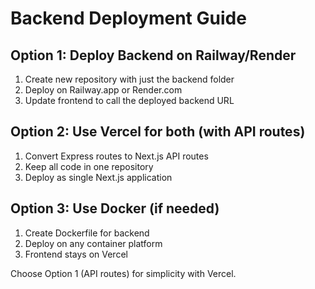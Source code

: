 # Backend Deployment Guide

## Option 1: Deploy Backend on Railway/Render
1. Create new repository with just the backend folder
2. Deploy on Railway.app or Render.com
3. Update frontend to call the deployed backend URL

## Option 2: Use Vercel for both (with API routes)
1. Convert Express routes to Next.js API routes
2. Keep all code in one repository
3. Deploy as single Next.js application

## Option 3: Use Docker (if needed)
1. Create Dockerfile for backend
2. Deploy on any container platform
3. Frontend stays on Vercel

Choose Option 1 (API routes) for simplicity with Vercel.
